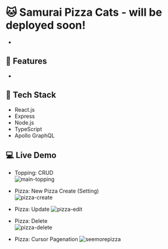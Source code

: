 # :cat: Samurai Pizza Cats - will be deployed soon!
- 

## 🌱 Features 
- 

## 📌 Tech Stack
- React.js
- Express
- Node.js
- TypeScript
- Apollo GraphQL

## :computer: Live Demo
- Topping: CRUD <br>
![main-topping](https://user-images.githubusercontent.com/97131199/204731955-37a82265-cfc3-490c-a5e6-f750e2c72e17.gif)
 
- Pizza: New Pizza Create  (Setting) <br>
![pizza-create](https://user-images.githubusercontent.com/97131199/204731994-d8f02a9c-c84e-4f59-a90c-38022469f3cf.gif)

- Pizza: Update
![pizza-edit](https://user-images.githubusercontent.com/97131199/204732060-6a2bbb46-5823-447b-9a14-ebe068656f73.gif)

- Pizza: Delete <br>
![pizza-delete](https://user-images.githubusercontent.com/97131199/204732030-a5d349c3-0654-4bc3-b4f1-2b6892fca40e.gif)

- Pizza: Cursor Pagenation
![seemorepizza](https://user-images.githubusercontent.com/97131199/204732177-9e4a3bd7-1f39-440a-8e11-304c3c87e7b0.gif)




